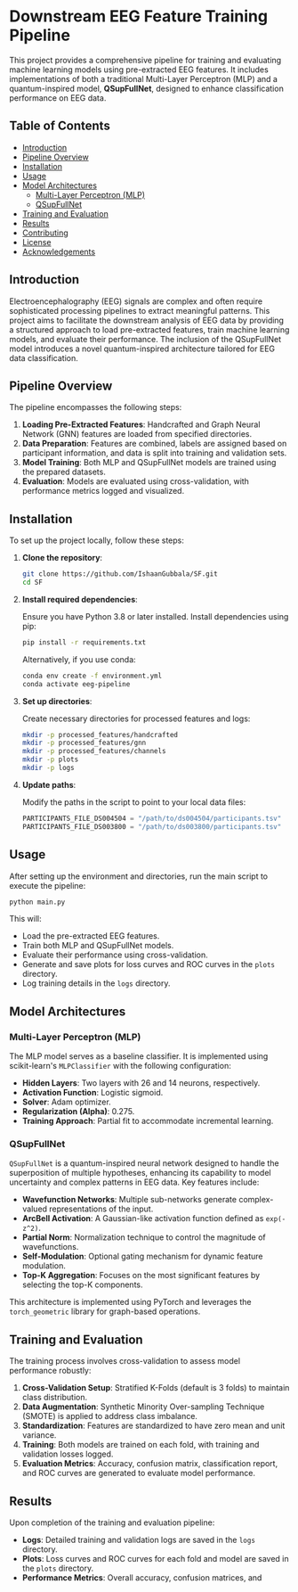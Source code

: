 # Downstream EEG Feature Training Pipeline

This project provides a comprehensive pipeline for training and evaluating machine learning models using pre-extracted EEG features. It includes implementations of both a traditional Multi-Layer Perceptron (MLP) and a quantum-inspired model, **QSupFullNet**, designed to enhance classification performance on EEG data.

## Table of Contents

- [Introduction](#introduction)
- [Pipeline Overview](#pipeline-overview)
- [Installation](#installation)
- [Usage](#usage)
- [Model Architectures](#model-architectures)
  - [Multi-Layer Perceptron (MLP)](#multi-layer-perceptron-mlp)
  - [QSupFullNet](#qsupfullnet)
- [Training and Evaluation](#training-and-evaluation)
- [Results](#results)
- [Contributing](#contributing)
- [License](#license)
- [Acknowledgements](#acknowledgements)

## Introduction

Electroencephalography (EEG) signals are complex and often require sophisticated processing pipelines to extract meaningful patterns. This project aims to facilitate the downstream analysis of EEG data by providing a structured approach to load pre-extracted features, train machine learning models, and evaluate their performance. The inclusion of the QSupFullNet model introduces a novel quantum-inspired architecture tailored for EEG data classification.

## Pipeline Overview

The pipeline encompasses the following steps:

1. **Loading Pre-Extracted Features**: Handcrafted and Graph Neural Network (GNN) features are loaded from specified directories.
2. **Data Preparation**: Features are combined, labels are assigned based on participant information, and data is split into training and validation sets.
3. **Model Training**: Both MLP and QSupFullNet models are trained using the prepared datasets.
4. **Evaluation**: Models are evaluated using cross-validation, with performance metrics logged and visualized.

## Installation

To set up the project locally, follow these steps:

1. **Clone the repository**:

   ```bash
   git clone https://github.com/IshaanGubbala/SF.git
   cd SF
   ```

2. **Install required dependencies**:

   Ensure you have Python 3.8 or later installed. Install dependencies using pip:

   ```bash
   pip install -r requirements.txt
   ```

   Alternatively, if you use conda:

   ```bash
   conda env create -f environment.yml
   conda activate eeg-pipeline
   ```

3. **Set up directories**:

   Create necessary directories for processed features and logs:

   ```bash
   mkdir -p processed_features/handcrafted
   mkdir -p processed_features/gnn
   mkdir -p processed_features/channels
   mkdir -p plots
   mkdir -p logs
   ```

4. **Update paths**:

   Modify the paths in the script to point to your local data files:

   ```python
   PARTICIPANTS_FILE_DS004504 = "/path/to/ds004504/participants.tsv"
   PARTICIPANTS_FILE_DS003800 = "/path/to/ds003800/participants.tsv"
   ```

## Usage

After setting up the environment and directories, run the main script to execute the pipeline:

```bash
python main.py
```

This will:

- Load the pre-extracted EEG features.
- Train both MLP and QSupFullNet models.
- Evaluate their performance using cross-validation.
- Generate and save plots for loss curves and ROC curves in the `plots` directory.
- Log training details in the `logs` directory.

## Model Architectures

### Multi-Layer Perceptron (MLP)

The MLP model serves as a baseline classifier. It is implemented using scikit-learn's `MLPClassifier` with the following configuration:

- **Hidden Layers**: Two layers with 26 and 14 neurons, respectively.
- **Activation Function**: Logistic sigmoid.
- **Solver**: Adam optimizer.
- **Regularization (Alpha)**: 0.275.
- **Training Approach**: Partial fit to accommodate incremental learning.

### QSupFullNet

`QSupFullNet` is a quantum-inspired neural network designed to handle the superposition of multiple hypotheses, enhancing its capability to model uncertainty and complex patterns in EEG data. Key features include:

- **Wavefunction Networks**: Multiple sub-networks generate complex-valued representations of the input.
- **ArcBell Activation**: A Gaussian-like activation function defined as `exp(-z^2)`.
- **Partial Norm**: Normalization technique to control the magnitude of wavefunctions.
- **Self-Modulation**: Optional gating mechanism for dynamic feature modulation.
- **Top-K Aggregation**: Focuses on the most significant features by selecting the top-K components.

This architecture is implemented using PyTorch and leverages the `torch_geometric` library for graph-based operations.

## Training and Evaluation

The training process involves cross-validation to assess model performance robustly:

1. **Cross-Validation Setup**: Stratified K-Folds (default is 3 folds) to maintain class distribution.
2. **Data Augmentation**: Synthetic Minority Over-sampling Technique (SMOTE) is applied to address class imbalance.
3. **Standardization**: Features are standardized to have zero mean and unit variance.
4. **Training**: Both models are trained on each fold, with training and validation losses logged.
5. **Evaluation Metrics**: Accuracy, confusion matrix, classification report, and ROC curves are generated to evaluate model performance.

## Results

Upon completion of the training and evaluation pipeline:

- **Logs**: Detailed training and validation logs are saved in the `logs` directory.
- **Plots**: Loss curves and ROC curves for each fold and model are saved in the `plots` directory.
- **Performance Metrics**: Overall accuracy, confusion matrices, and 